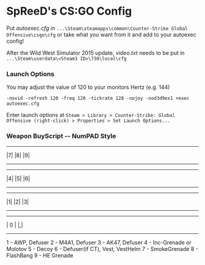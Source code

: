 # SpReeD's CS:GO Config

Put *autoexec.cfg* in `...\Steam\steamapps\common\Counter-Strike Global Offensive\csgo\cfg` or take what you want from it and add to your autoexec config!

After the Wild West Simulator 2015 update, *video.txt* needs to be put in `...\Steam\userdata\<Steam3 ID>\730\local\cfg`

### Launch Options

You may adjust the value of 120 to your monitors Hertz (e.g. 144)

	-novid -refresh 120 -freq 120 -tickrate 128 -nojoy -nod3d9ex1 +exec autoexec.cfg

Enter launch options at `Steam > Library > Counter-Strike: Global Offensive (right-click) > Properties > Set Launch Options...`

### Weapon BuyScript -- NumPAD Style

--- --- ---
|7| |8| |9|
--- --- ---
--- --- ---
|4| |5| |6|
--- --- ---
--- --- ---
|1| |2| |3|
--- --- ---
------- ---
|  0  | |,|
------- ---

1 - AWP, Defuser
2 - M4A1, Defuser
3 - AK47, Defuser
4 - Inc-Grenade or Molotov
5 - Decoy
6 - Defuser(if CT), Vest, VestHelm
7 - SmokeGrenade
8 - FlashBang
9 - HE Grenade
